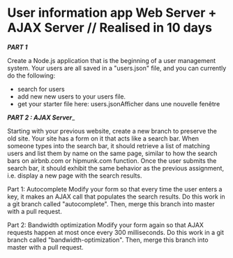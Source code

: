 # User information app  Web Server + AJAX Server // Realised in 10 days

___PART 1___

Create a Node.js application that is the beginning of a user management system. Your users are all saved in a "users.json" file, and you can currently do the following:
- search for users
- add new new users to your users file.
- get your starter file here: users.jsonAfficher dans une nouvelle fenêtre

___PART 2 : AJAX Server____

Starting with your previous website, create a new branch to preserve the old site.
Your site has a form on it that acts like a search bar. When someone types into the search bar, it should retrieve a list of matching users and list them by name on the same page, similar to how the search bars on airbnb.com or hipmunk.com function.
Once the user submits the search bar, it should exhibit the same behavior as the previous assignment, i.e. display a new page with the search results.

Part 1: Autocomplete
Modify your form so that every time the user enters a key, it makes an AJAX call that populates the search results.
Do this work in a git branch called "autocomplete". Then, merge this branch into master with a pull request.

Part 2: Bandwidth optimization
Modify your form again so that AJAX requests happen at most once every 300 milliseconds.
Do this work in a git branch called "bandwidth-optimization". Then, merge this branch into master with a pull request.

